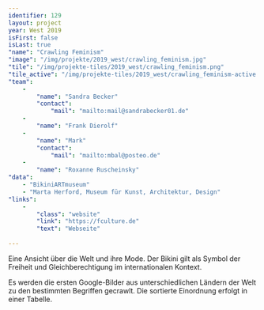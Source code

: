```yaml
---
identifier: 129
layout: project
year: West 2019
isFirst: false
isLast: true
"name": "Crawling Feminism"
"image": "/img/projekte/2019_west/crawling_feminism.jpg"
"tile": "/img/projekte-tiles/2019_west/crawling_feminism.png"
"tile_active": "/img/projekte-tiles/2019_west/crawling_feminism-active.png"
"team":
    -
        "name": "Sandra Becker"
        "contact":
            "mail": "mailto:mail@sandrabecker01.de"
    -
        "name": "Frank Dierolf"
    -
        "name": "Mark"
        "contact":
            "mail": "mailto:mbal@posteo.de"
    -
        "name": "Roxanne Ruscheinsky"
"data":
    - "BikiniARTmuseum"
    - "Marta Herford, Museum für Kunst, Architektur, Design"
"links":
    -
        "class": "website"
        "link": "https://fculture.de"
        "text": "Webseite"
           
---
```

Eine Ansicht über die Welt und ihre Mode. Der Bikini gilt als Symbol der Freiheit und Gleichberechtigung im internationalen Kontext.

Es werden die ersten Google-Bilder aus unterschiedlichen Ländern der Welt zu den bestimmten Begriffen gecrawlt. Die sortierte Einordnung erfolgt in einer Tabelle.